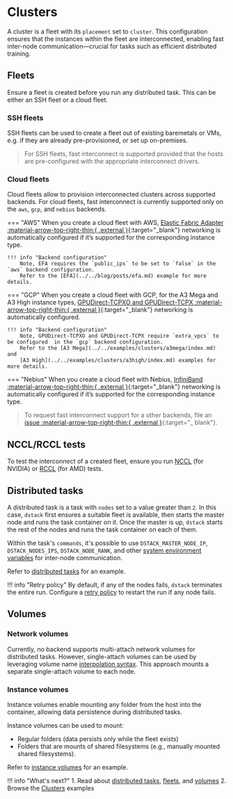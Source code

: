 # Clusters

A cluster is a fleet with its `placement` set to `cluster`. This configuration ensures that the instances within the fleet are interconnected, enabling fast inter-node communication—crucial for tasks such as efficient distributed training.

## Fleets

Ensure a fleet is created before you run any distributed task. This can be either an SSH fleet or a cloud fleet.

### SSH fleets

SSH fleets can be used to create a fleet out of existing baremetals or VMs, e.g. if they are already pre-provisioned, or set up on-premises.

> For SSH fleets, fast interconnect is supported provided that the hosts are pre-configured with the appropriate interconnect drivers.

### Cloud fleets

Cloud fleets allow to provision interconnected clusters across supported backends.
For cloud fleets, fast interconnect is currently supported only on the `aws`, `gcp`, and `nebius` backends.

=== "AWS"
    When you create a cloud fleet with AWS, [Elastic Fabric Adapter :material-arrow-top-right-thin:{ .external }](https://docs.aws.amazon.com/AWSEC2/latest/UserGuide/efa.html){:target="_blank"} networking is automatically configured if it’s supported for the corresponding instance type.
    
    !!! info "Backend configuration"    
        Note, EFA requires the `public_ips` to be set to `false` in the `aws` backend configuration.
        Refer to the [EFA](../../blog/posts/efa.md) example for more details.

=== "GCP"
    When you create a cloud fleet with GCP, for the A3 Mega and A3 High instance types, [GPUDirect-TCPXO and GPUDirect-TCPX :material-arrow-top-right-thin:{ .external }](https://cloud.google.com/kubernetes-engine/docs/how-to/gpu-bandwidth-gpudirect-tcpx-autopilot){:target="_blank"} networking is automatically configured.

    !!! info "Backend configuration"    
        Note, GPUDirect-TCPXO and GPUDirect-TCPX require `extra_vpcs` to be configured  in the `gcp` backend configuration.
        Refer to the [A3 Mega](../../examples/clusters/a3mega/index.md) and 
        [A3 High](../../examples/clusters/a3high/index.md) examples for more details.

=== "Nebius"
    When you create a cloud fleet with Nebius, [InfiniBand :material-arrow-top-right-thin:{ .external }](https://docs.nebius.com/compute/clusters/gpu){:target="_blank"} networking is automatically configured if it’s supported for the corresponding instance type.

> To request fast interconnect support for a other backends,
file an [issue :material-arrow-top-right-thin:{ .external }](https://github.com/dstackai/dstack/issues){:target="_ blank"}. 

## NCCL/RCCL tests

To test the interconnect of a created fleet, ensure you run [NCCL](../../examples/clusters/nccl-tests/index.md) 
(for NVIDIA) or [RCCL](../../examples/clusters/rccl-tests/index.md) (for AMD) tests.

## Distributed tasks

A distributed task is a task with `nodes` set to a value greater than `2`. In this case, `dstack` first ensures a 
suitable fleet is available, then starts the master node and runs the task container on it. Once the master is up,
`dstack` starts the rest of the nodes and runs the task container on each of them.

Within the task's `commands`, it's possible to use `DSTACK_MASTER_NODE_IP`, `DSTACK_NODES_IPS`, `DSTACK_NODE_RANK`, and other
[system environment variables](../concepts/tasks.md#system-environment-variables) for inter-node communication.

Refer to [distributed tasks](../concepts/tasks.md#distributed-tasks) for an example.

!!! info "Retry policy"
    By default, if any of the nodes fails, `dstack` terminates the entire run. Configure a [retry policy](../concepts/tasks.md#retry-policy) to  restart the run if any node fails.

## Volumes

### Network volumes

Currently, no backend supports multi-attach network volumes for distributed tasks. However, single-attach volumes can be used by leveraging volume name [interpolation syntax](../concepts/volumes.md#distributed-tasks). This approach mounts a separate single-attach volume to each node.

### Instance volumes

Instance volumes enable mounting any folder from the host into the container, allowing data persistence during distributed tasks.

Instance volumes can be used to mount:

* Regular folders (data persists only while the fleet exists)
* Folders that are mounts of shared filesystems (e.g., manually mounted shared filesystems).

Refer to [instance volumes](../concepts/volumes.md#instance) for an example.

!!! info "What's next?"
    1. Read about [distributed tasks](../concepts/tasks.md#distributed-tasks), [fleets](../concepts/fleets.md), and [volumes](../concepts/volumes.md)
    2. Browse the [Clusters](../../examples.md#clusters) examples
    
